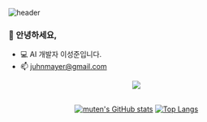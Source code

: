 ![header](https://capsule-render.vercel.app/api?type=waving&color=timeGradient&height=200&section=header&text=muten&desc=welcome&fontSize=90&fontAlignY=33&descAlign=61&descAlignY=51)
### 👋 안녕하세요,
- 💻 AI 개발자 이성준입니다.
- 📫 juhnmayer@gmail.com

<!--
🌱 I’m currently learning Python, Tensorflow, Keras, Django REST Framework, React.
📫 How to reach me juhnmayer@gmail.com
-->

<div align="center">
  <img src="https://img.shields.io/badge/Python-3766AB?style=flat-square&logo=Python&logoColor=white"/></a>
  <br>
  <br>
  
  [![muten's GitHub stats](https://github-readme-stats.vercel.app/api?username=muten-dev&show_icons=true&theme=onedark)](https://github.com/muten-dev/)
  [![Top Langs](https://github-readme-stats.vercel.app/api/top-langs/?username=muten-dev&layout=compact)](https://github.com/muten-dev/)
</div>

<!---
**muten-dev/muten-dev** is a ✨ _special_ ✨ repository because its `README.md` (this file) appears on your GitHub profile.

Here are some ideas to get you started:

- 🔭 I’m currently working on ...
- 🌱 I’m currently learning ...
- 👯 I’m looking to collaborate on ...
- 🤔 I’m looking for help with ...
- 💬 Ask me about ...
- 📫 How to reach me: ...
- 😄 Pronouns: ...
- ⚡ Fun fact: ...
-->
